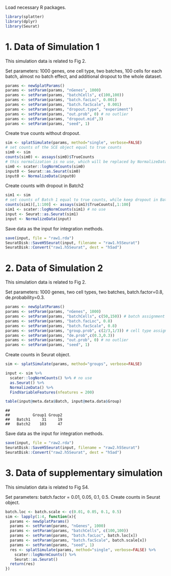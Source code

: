 Load necessary R packages.

``` r
library(splatter)
library(dplyr)
library(Seurat)
```

# 1. Data of Simulation 1

This simulation data is related to Fig 2.

Set parameters: 1000 genes, one cell type, two batches, 100 cells for
each batch, almost no batch effect, and additional dropout to the whole
dataset.

``` r
params <- newSplatParams()
params <- setParam(params, "nGenes", 1000)
params <- setParam(params, "batchCells", c(100,100))
params <- setParam(params, "batch.facLoc", 0.001)
params <- setParam(params, "batch.facScale", 0.001)
params <- setParam(params, "dropout.type", "experiment") 
params <- setParam(params, "out.prob", 0) # no outlier
params <- setParam(params, "dropout.mid",3) 
params <- setParam(params, "seed", 1) 
```

Create true counts without dropout.

``` r
sim <- splatSimulate(params, method="single", verbose=FALSE)
# set counts of the SCE object equal to true counts
sim0 <- sim
counts(sim0) <- assays(sim0)$TrueCounts
# this normalization is no use, which will be replaced by NormalizeData() in Seurat object
sim0 <- scater::logNormCounts(sim0) 
input0 <- Seurat::as.Seurat(sim0)
input0 <- NormalizeData(input0)
```

Create counts with dropout in Batch2

``` r
sim1 <- sim
# set counts of Batch 1 equal to true counts, while keep dropout in Batch2
counts(sim1)[,1:100] <- assays(sim1)$TrueCounts[,1:100]
sim1 <- scater::logNormCounts(sim1) # no use
input <- Seurat::as.Seurat(sim1)
input <- NormalizeData(input)
```

Save data as the input for integration methods.

``` r
save(input, file = "raw1.rda")
SeuratDisk::SaveH5Seurat(input, filename = "raw1.h5Seurat")
SeuratDisk::Convert("raw1.h5Seurat", dest = "h5ad")
```

# 2. Data of Simulation 2

This simulation data is related to Fig 2.

Set parameters: 1000 genes, two cell types, two batches,
batch.factor=0.8, de.probability=0.3.

``` r
params <- newSplatParams()
params <- setParam(params, "nGenes", 1000)
params <- setParam(params, "batchCells", c(50,150)) # batch assignment
params <- setParam(params, "batch.facLoc", 0.8)
params <- setParam(params, "batch.facScale", 0.8)
params <- setParam(params, "group.prob", c(2/3,1/3)) # cell type assignment
params <- setParam(params, "de.prob",c(0.3,0.3))
params <- setParam(params, "out.prob", 0) # no outlier
params <- setParam(params, "seed", 1) 
```

Create counts in Seurat object.

``` r
sim <- splatSimulate(params, method="groups", verbose=FALSE)

input <- sim %>%
  scater::logNormCounts() %>% # no use
  as.Seurat() %>%
  NormalizeData() %>%
  FindVariableFeatures(nfeatures = 200)

table(input@meta.data$Batch, input@meta.data$Group)
```

    ##         
    ##          Group1 Group2
    ##   Batch1     31     19
    ##   Batch2    103     47

Save data as the input for integration methods.

``` r
save(input, file = "raw2.rda")
SeuratDisk::SaveH5Seurat(input, filename = "raw2.h5Seurat")
SeuratDisk::Convert("raw2.h5Seurat", dest = "h5ad")
```

# 3. Data of supplementary simulation

This simulation data is related to Fig S4.

Set parameters: batch.factor = 0.01, 0.05, 0.1, 0.5. Create counts in
Seurat object.

``` r
batch.loc <- batch.scale <- c(0.01, 0.05, 0.1, 0.5)
sim <- lapply(1:4, function(x){
  params <- newSplatParams()
  params <- setParam(params, "nGenes", 1000)
  params <- setParam(params, "batchCells", c(100,100))
  params <- setParam(params, "batch.facLoc", batch.loc[x])
  params <- setParam(params, "batch.facScale", batch.scale[x])
  params <- setParam(params, "seed", 1) 
  res <- splatSimulate(params, method="single", verbose=FALSE) %>%
    scater::logNormCounts() %>% 
    Seurat::as.Seurat() 
  return(res)
})
```
